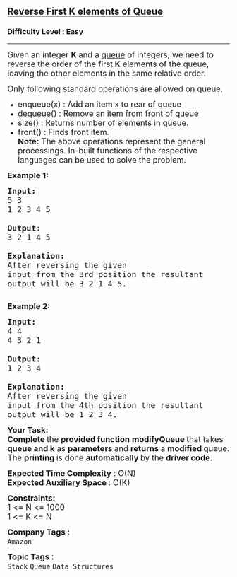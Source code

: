 <h2><a href="https://practice.geeksforgeeks.org/problems/reverse-first-k-elements-of-queue/1?utm_source=geeksforgeeks&utm_medium=ml_article_practice_tab&utm_campaign=article_practice_tab">Reverse First K elements of Queue</a></h2><h3>Difficulty Level : Easy</h3><hr><div class="problems_problem_content__Xm_eO"><p><span style="font-size:18px">Given an integer <strong>K </strong>and a&nbsp;<a href="http://www.geeksforgeeks.org/queue-data-structure/" previewlistener="true">queue</a>&nbsp;of integers, we need to reverse the order of the first<strong> K</strong> elements of the queue, leaving the other elements in the same relative order.</span></p>

<p><span style="font-size:18px">Only following standard operations are allowed on queue.</span></p>

<ul>
	<li><span style="font-size:18px">enqueue(x) : Add an item x to rear of queue</span></li>
	<li><span style="font-size:18px">dequeue() : Remove an item from front of queue</span></li>
	<li><span style="font-size:18px">size() : Returns number of elements in queue.</span></li>
	<li><span style="font-size:18px">front() : Finds front item.<br>
	<strong>Note:</strong> The above operations represent the general processings. In-built functions of the respective languages&nbsp;can be used to solve the problem.</span></li>
</ul>

<p><strong><span style="font-size:18px">Example 1:</span></strong></p>

<pre><strong><span style="font-size:18px">Input:
</span></strong><span style="font-size:18px">5 3
1 2 3 4 5

<strong>Output: 
</strong>3 2 1 4 5
<strong>
Explanation: 
</strong>After reversing the given
input from the 3rd position the resultant
output will be 3 2 1 4 5.
</span>
</pre>

<p><strong><span style="font-size:18px">Example 2:</span></strong></p>

<pre><strong><span style="font-size:18px">Input:
</span></strong><span style="font-size:18px">4 4
4 3 2 1

<strong>Output: 
</strong>1 2 3 4
<strong>
Explanation: 
</strong>After reversing the given
input from the 4th position the resultant
output will be 1 2 3 4.</span></pre>

<p><strong><span style="font-size:18px">Your Task:</span></strong><br>
<span style="font-size:18px"><strong>Complete </strong>the <strong>provided function</strong> <strong>modifyQueue </strong>that takes <strong>queue and k</strong> as <strong>parameters </strong>and <strong>returns </strong>a <strong>modified </strong>queue. The <strong>printing </strong>is done <strong>automatically </strong>by the <strong>driver code</strong>.</span></p>

<p><span style="font-size:18px"><strong>Expected Time Complexity</strong> : O(N)<br>
<strong>Expected Auxiliary Space </strong>: O(K)</span></p>

<p><span style="font-size:18px"><strong>Constraints:</strong><br>
1 &lt;= N &lt;= 1000<br>
1 &lt;= K &lt;= N</span></p>
</div><p><span style=font-size:18px><strong>Company Tags : </strong><br><code>Amazon</code>&nbsp;<br><p><span style=font-size:18px><strong>Topic Tags : </strong><br><code>Stack</code>&nbsp;<code>Queue</code>&nbsp;<code>Data Structures</code>&nbsp;